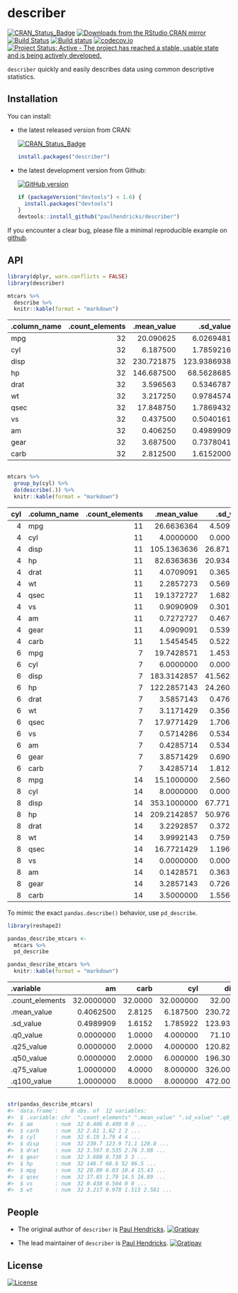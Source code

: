 <!-- README.md is generated from README.Rmd. Please edit that file -->
describer
=========

[![CRAN\_Status\_Badge](http://www.r-pkg.org/badges/version/describer)](http://cran.r-project.org/package=describer) [![Downloads from the RStudio CRAN mirror](http://cranlogs.r-pkg.org/badges/describer)](http://cran.rstudio.com/package=describer) [![Build Status](https://travis-ci.org/paulhendricks/describer.png?branch=master)](https://travis-ci.org/paulhendricks/describer) [![Build status](https://ci.appveyor.com/api/projects/status/jyh7mh23q1htalww/branch/master?svg=true)](https://ci.appveyor.com/project/paulhendricks/describer/branch/master) [![codecov.io](http://codecov.io/github/paulhendricks/describer/coverage.svg?branch=master)](http://codecov.io/github/paulhendricks/describer?branch=master) [![Project Status: Active - The project has reached a stable, usable state and is being actively developed.](http://www.repostatus.org/badges/0.1.0/active.svg)](http://www.repostatus.org/#active)

`describer` quickly and easily describes data using common descriptive statistics.

Installation
------------

You can install:

-   the latest released version from CRAN:

    [![CRAN\_Status\_Badge](http://www.r-pkg.org/badges/version/describer)](http://cran.r-project.org/package=describer)

    ``` r
    install.packages("describer")
    ```

-   the latest development version from Github:

    [![GitHub version](https://badge.fury.io/gh/paulhendricks%2Fdescriber.svg)](http://badge.fury.io/gh/paulhendricks%2Fdescriber)

    ``` r
    if (packageVersion("devtools") < 1.6) {
      install.packages("devtools")
    }
    devtools::install_github("paulhendricks/describer")
    ```

If you encounter a clear bug, please file a minimal reproducible example on [github](https://github.com/paulhendricks/describer/issues).

API
---

``` r
library(dplyr, warn.conflicts = FALSE)
library(describer)

mtcars %>% 
  describe %>% 
  knitr::kable(format = "markdown")
```

| .column\_name |  .count\_elements|  .mean\_value|   .sd\_value|  .q0\_value|  .q25\_value|  .q50\_value|  .q75\_value|  .q100\_value|
|:--------------|-----------------:|-------------:|------------:|-----------:|------------:|------------:|------------:|-------------:|
| mpg           |                32|     20.090625|    6.0269481|      10.400|     15.42500|       19.200|        22.80|        33.900|
| cyl           |                32|      6.187500|    1.7859216|       4.000|      4.00000|        6.000|         8.00|         8.000|
| disp          |                32|    230.721875|  123.9386938|      71.100|    120.82500|      196.300|       326.00|       472.000|
| hp            |                32|    146.687500|   68.5628685|      52.000|     96.50000|      123.000|       180.00|       335.000|
| drat          |                32|      3.596563|    0.5346787|       2.760|      3.08000|        3.695|         3.92|         4.930|
| wt            |                32|      3.217250|    0.9784574|       1.513|      2.58125|        3.325|         3.61|         5.424|
| qsec          |                32|     17.848750|    1.7869432|      14.500|     16.89250|       17.710|        18.90|        22.900|
| vs            |                32|      0.437500|    0.5040161|       0.000|      0.00000|        0.000|         1.00|         1.000|
| am            |                32|      0.406250|    0.4989909|       0.000|      0.00000|        0.000|         1.00|         1.000|
| gear          |                32|      3.687500|    0.7378041|       3.000|      3.00000|        4.000|         4.00|         5.000|
| carb          |                32|      2.812500|    1.6152000|       1.000|      2.00000|        2.000|         4.00|         8.000|

``` r

mtcars %>% 
  group_by(cyl) %>% 
  do(describe(.)) %>% 
  knitr::kable(format = "markdown")
```

|  cyl| .column\_name |  .count\_elements|  .mean\_value|  .sd\_value|  .q0\_value|  .q25\_value|  .q50\_value|  .q75\_value|  .q100\_value|
|----:|:--------------|-----------------:|-------------:|-----------:|-----------:|------------:|------------:|------------:|-------------:|
|    4| mpg           |                11|    26.6636364|   4.5098277|      21.400|      22.8000|       26.000|     30.40000|        33.900|
|    4| cyl           |                11|     4.0000000|   0.0000000|       4.000|       4.0000|        4.000|      4.00000|         4.000|
|    4| disp          |                11|   105.1363636|  26.8715937|      71.100|      78.8500|      108.000|    120.65000|       146.700|
|    4| hp            |                11|    82.6363636|  20.9345300|      52.000|      65.5000|       91.000|     96.00000|       113.000|
|    4| drat          |                11|     4.0709091|   0.3654711|       3.690|       3.8100|        4.080|      4.16500|         4.930|
|    4| wt            |                11|     2.2857273|   0.5695637|       1.513|       1.8850|        2.200|      2.62250|         3.190|
|    4| qsec          |                11|    19.1372727|   1.6824452|      16.700|      18.5600|       18.900|     19.95000|        22.900|
|    4| vs            |                11|     0.9090909|   0.3015113|       0.000|       1.0000|        1.000|      1.00000|         1.000|
|    4| am            |                11|     0.7272727|   0.4670994|       0.000|       0.5000|        1.000|      1.00000|         1.000|
|    4| gear          |                11|     4.0909091|   0.5393599|       3.000|       4.0000|        4.000|      4.00000|         5.000|
|    4| carb          |                11|     1.5454545|   0.5222330|       1.000|       1.0000|        2.000|      2.00000|         2.000|
|    6| mpg           |                 7|    19.7428571|   1.4535670|      17.800|      18.6500|       19.700|     21.00000|        21.400|
|    6| cyl           |                 7|     6.0000000|   0.0000000|       6.000|       6.0000|        6.000|      6.00000|         6.000|
|    6| disp          |                 7|   183.3142857|  41.5624602|     145.000|     160.0000|      167.600|    196.30000|       258.000|
|    6| hp            |                 7|   122.2857143|  24.2604911|     105.000|     110.0000|      110.000|    123.00000|       175.000|
|    6| drat          |                 7|     3.5857143|   0.4760552|       2.760|       3.3500|        3.900|      3.91000|         3.920|
|    6| wt            |                 7|     3.1171429|   0.3563455|       2.620|       2.8225|        3.215|      3.44000|         3.460|
|    6| qsec          |                 7|    17.9771429|   1.7068657|      15.500|      16.7400|       18.300|     19.17000|        20.220|
|    6| vs            |                 7|     0.5714286|   0.5345225|       0.000|       0.0000|        1.000|      1.00000|         1.000|
|    6| am            |                 7|     0.4285714|   0.5345225|       0.000|       0.0000|        0.000|      1.00000|         1.000|
|    6| gear          |                 7|     3.8571429|   0.6900656|       3.000|       3.5000|        4.000|      4.00000|         5.000|
|    6| carb          |                 7|     3.4285714|   1.8126539|       1.000|       2.5000|        4.000|      4.00000|         6.000|
|    8| mpg           |                14|    15.1000000|   2.5600481|      10.400|      14.4000|       15.200|     16.25000|        19.200|
|    8| cyl           |                14|     8.0000000|   0.0000000|       8.000|       8.0000|        8.000|      8.00000|         8.000|
|    8| disp          |                14|   353.1000000|  67.7713236|     275.800|     301.7500|      350.500|    390.00000|       472.000|
|    8| hp            |                14|   209.2142857|  50.9768855|     150.000|     176.2500|      192.500|    241.25000|       335.000|
|    8| drat          |                14|     3.2292857|   0.3723618|       2.760|       3.0700|        3.115|      3.22500|         4.220|
|    8| wt            |                14|     3.9992143|   0.7594047|       3.170|       3.5325|        3.755|      4.01375|         5.424|
|    8| qsec          |                14|    16.7721429|   1.1960138|      14.500|      16.0975|       17.175|     17.55500|        18.000|
|    8| vs            |                14|     0.0000000|   0.0000000|       0.000|       0.0000|        0.000|      0.00000|         0.000|
|    8| am            |                14|     0.1428571|   0.3631365|       0.000|       0.0000|        0.000|      0.00000|         1.000|
|    8| gear          |                14|     3.2857143|   0.7262730|       3.000|       3.0000|        3.000|      3.00000|         5.000|
|    8| carb          |                14|     3.5000000|   1.5566236|       2.000|       2.2500|        3.500|      4.00000|         8.000|

To mimic the exact `pandas.describe()` behavior, use `pd_describe`.

``` r
library(reshape2)

pandas_describe_mtcars <- 
  mtcars %>% 
  pd_describe

pandas_describe_mtcars %>% 
  knitr::kable(format = "markdown")
```

| .variable        |          am|     carb|        cyl|      disp|        drat|        gear|         hp|        mpg|       qsec|          vs|          wt|
|:-----------------|-----------:|--------:|----------:|---------:|-----------:|-----------:|----------:|----------:|----------:|-----------:|-----------:|
| .count\_elements |  32.0000000|  32.0000|  32.000000|   32.0000|  32.0000000|  32.0000000|   32.00000|  32.000000|  32.000000|  32.0000000|  32.0000000|
| .mean\_value     |   0.4062500|   2.8125|   6.187500|  230.7219|   3.5965625|   3.6875000|  146.68750|  20.090625|  17.848750|   0.4375000|   3.2172500|
| .sd\_value       |   0.4989909|   1.6152|   1.785922|  123.9387|   0.5346787|   0.7378041|   68.56287|   6.026948|   1.786943|   0.5040161|   0.9784574|
| .q0\_value       |   0.0000000|   1.0000|   4.000000|   71.1000|   2.7600000|   3.0000000|   52.00000|  10.400000|  14.500000|   0.0000000|   1.5130000|
| .q25\_value      |   0.0000000|   2.0000|   4.000000|  120.8250|   3.0800000|   3.0000000|   96.50000|  15.425000|  16.892500|   0.0000000|   2.5812500|
| .q50\_value      |   0.0000000|   2.0000|   6.000000|  196.3000|   3.6950000|   4.0000000|  123.00000|  19.200000|  17.710000|   0.0000000|   3.3250000|
| .q75\_value      |   1.0000000|   4.0000|   8.000000|  326.0000|   3.9200000|   4.0000000|  180.00000|  22.800000|  18.900000|   1.0000000|   3.6100000|
| .q100\_value     |   1.0000000|   8.0000|   8.000000|  472.0000|   4.9300000|   5.0000000|  335.00000|  33.900000|  22.900000|   1.0000000|   5.4240000|

``` r

str(pandas_describe_mtcars)
#> 'data.frame':    8 obs. of  12 variables:
#>  $ .variable: chr  ".count_elements" ".mean_value" ".sd_value" ".q0_value" ...
#>  $ am       : num  32 0.406 0.499 0 0 ...
#>  $ carb     : num  32 2.81 1.62 1 2 ...
#>  $ cyl      : num  32 6.19 1.79 4 4 ...
#>  $ disp     : num  32 230.7 123.9 71.1 120.8 ...
#>  $ drat     : num  32 3.597 0.535 2.76 3.08 ...
#>  $ gear     : num  32 3.688 0.738 3 3 ...
#>  $ hp       : num  32 146.7 68.6 52 96.5 ...
#>  $ mpg      : num  32 20.09 6.03 10.4 15.43 ...
#>  $ qsec     : num  32 17.85 1.79 14.5 16.89 ...
#>  $ vs       : num  32 0.438 0.504 0 0 ...
#>  $ wt       : num  32 3.217 0.978 1.513 2.581 ...
```

People
------

-   The original author of `describer` is [Paul Hendricks](https://github.com/paulhendricks). [![Gratipay](https://img.shields.io/gratipay/JSFiddle.svg)](https://gratipay.com/~paulhendricks/)

-   The lead maintainer of `describer` is [Paul Hendricks](https://github.com/paulhendricks). [![Gratipay](https://img.shields.io/gratipay/JSFiddle.svg)](https://gratipay.com/~paulhendricks/)

License
-------

[![License](http://img.shields.io/:license-mit-blue.svg)](https://github.com/paulhendricks/describer/blob/master/LICENSE)
